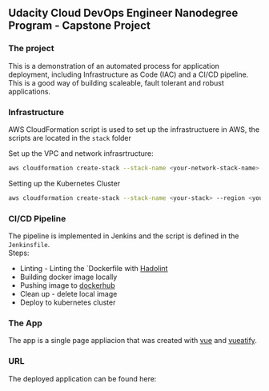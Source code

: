 ## Udacity Cloud DevOps Engineer Nanodegree Program - Capstone Project
### The project
This is a demonstration of an automated process for application deployment, including 
Infrastructure as Code (IAC) and a CI/CD pipeline.
This is a good way of building scaleable, fault tolerant and robust applications. 
### Infrastructure
AWS CloudFormation script is used to set up the infrastructuere in AWS, the scripts are located
in the `stack` folder

Set up the VPC and network infrasrtructure:
```bash
aws cloudformation create-stack --stack-name <your-network-stack-name> --region <your-region> --template-body file://network.yml --parameters file://params.json
```

Setting up the Kubernetes Cluster
```bash
aws cloudformation create-stack --stack-name <your-stack> --region <your-region> --template-body file://cluster.yml --parameters file://cluster-params.json --capabilities CAPABILITY_NAMED_IAM
```
### CI/CD Pipeline
The pipeline is implemented in Jenkins and the script is defined in the `Jenkinsfile`.  
Steps:  
- Linting - Linting the `Dockerfile with [Hadolint](https://github.com/hadolint/hadolint)
- Building docker image locally
- Pushing image to [dockerhub](hub.docker.com)
- Clean up - delete local image
- Deploy to kubernetes cluster

### The App
The app is a single page appliacion that was created with [vue](vuejs.org) and [vueatify](https://vuetifyjs.com).

### URL
The deployed application can be found here:




